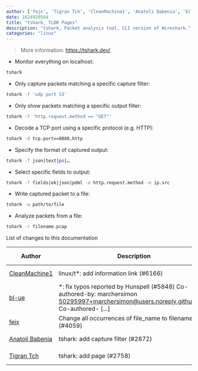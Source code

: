 ```yaml
---
author: ['fejx', 'Tigran Tch', 'CleanMachine1', 'Anatoli Babenia', 'bl-ue']
date: 1624920504
title: "tshark, TLDR Pages"
description: "tshark, Packet analysis tool, CLI version of Wireshark."
categories: "linux"
---
```

> More information: <https://tshark.dev/>.

- Monitor everything on localhost:

```bash
tshark
```

- Only capture packets matching a specific capture filter:

```bash
tshark -f 'udp port 53'
```

- Only show packets matching a specific output filter:

```bash
tshark -Y 'http.request.method == "GET"'
```

- Decode a TCP port using a specific protocol (e.g. HTTP):

```bash
tshark -d tcp.port==8888,http
```

- Specify the format of captured output:

```bash
tshark -T json|text|ps|…
```

- Select specific fields to output:

```bash
tshark -T fields|ek|json|pdml -e http.request.method -e ip.src
```

- Write captured packet to a file:

```bash
tshark -w path/to/file
```

- Analyze packets from a file:

```bash
tshark -r filename.pcap
```
List of changes to this documentation


Author | Description | ISO 8601 Date | GitHub link
------|-----|-----|-----
[CleanMachine1](mailto:78213164+CleanMachine1@users.noreply.github.com) | linux/t*: add information link (#6166) | 2021-06-29T00:48:24 | [d86d3d6206bd](https://github.com/tldr-pages/tldr/commit/d86d3d6206bdf76257ce480be4a8a71d2d4fdda6)
[bl-ue](mailto:54780737+bl-ue@users.noreply.github.com) | *: fix typos reported by Hunspell (#5848) Co-authored-by: marchersimon <50295997+marchersimon@users.noreply.github.com> Co-authored- [...] | 2021-05-20T22:13:41 | [8ebd171d6f00](https://github.com/tldr-pages/tldr/commit/8ebd171d6f001698709fefc02b1fd5cc9f3a99c4)
[fejx](mailto:florian.jhn@gmail.com) | Change all occurrences of file_name to filename (#4059) | 2020-05-22T14:31:24 | [4e1662b729ba](https://github.com/tldr-pages/tldr/commit/4e1662b729ba2bc23f7c12f606d41a86a613f8ea)
[Anatoli Babenia](mailto:anatoli@rainforce.org) | tshark: add capture filter (#2872) | 2019-09-18T17:09:38 | [f840d3d0dc10](https://github.com/tldr-pages/tldr/commit/f840d3d0dc10962a05ff76c6a3424485d13c254b)
[Tigran Tch](mailto:nargitinthenight@gmail.com) | tshark: add page (#2758) | 2019-02-07T15:27:17 | [0428b0379af8](https://github.com/tldr-pages/tldr/commit/0428b0379af8a49468a970aa0728a3cf093f486d)

